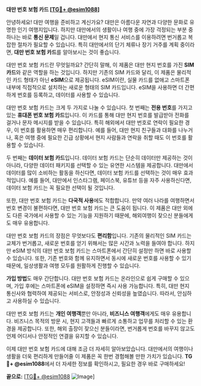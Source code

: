 **대만 번호 보험 카드 [[TG💪+ @esim1088](https://t.me/s/esim1088)]**

안녕하세요! 대만 여행을 준비하고 계신가요? 대만은 아름다운 자연과 다양한 문화로 유명한 인기 여행지입니다. 하지만 대만에서의 생활이나 여행 중에 가장 걱정되는 부분 중 하나는 바로 **통신 문제**일 겁니다. 대만에서 현지 통신 서비스를 이용하려면 번거롭고 복잡한 절차가 필요할 수 있습니다. 특히 대만에서의 단기 체류나 장기 거주를 계획 중이라면, **대만 번호 보험 카드**를 알아보시는 것이 좋습니다.

대만 번호 보험 카드란 무엇일까요? 간단히 말해, 이 제품은 대만 현지 번호를 가진 **SIM 카드**와 같은 역할을 하는 것입니다. 하지만 기존의 SIM 카드와 달리, 이 제품은 물리적인 카드 형태가 아닌 **eSIM**으로 제공됩니다. eSIM이란, 실물 카드를 없애고 스마트폰 내부에 직접적으로 설치하는 새로운 형태의 SIM 카드입니다. eSIM을 사용하면 더 간편하게 번호를 등록하고, 데이터를 사용할 수 있습니다.

대만 번호 보험 카드는 크게 두 가지로 나눌 수 있습니다. 첫 번째는 **전용 번호**를 가지고 있는 **휴대폰 번호 보험 카드**입니다. 이 카드를 통해 대만 현지 번호를 발급받아 전화를 걸거나 문자 메시지를 받을 수 있습니다. 특히 해외에서 대만 번호로 연락이 필요한 경우, 이 번호를 활용하면 매우 편리합니다. 예를 들어, 대만 현지 친구들과 대화를 나누거나, 혹은 여행 중에 필요한 긴급 상황에서 현지 사람들과 연락을 취할 때도 이 번호를 활용할 수 있습니다.

두 번째는 **데이터 보험 카드**입니다. 데이터 보험 카드는 단순히 데이터만 제공하는 것이 아니라, 다양한 데이터 패키지를 선택할 수 있는 유연한 시스템을 제공합니다. 대만에서 데이터를 많이 소비하는 활동을 하신다면, 데이터 보험 카드를 선택하는 것이 매우 효과적입니다. 예를 들어, 대만에서 인스타그램, 페이스북, 유튜브 등을 자주 사용하신다면, 데이터 보험 카드는 꼭 필요한 선택이 될 것입니다.

또한, 대만 번호 보험 카드는 **다국적 사용**에도 적합합니다. 만약 여러 나라를 여행하면서 번호 변경이 불편하다면, 대만 번호 보험 카드는 큰 도움이 됩니다. 이 제품은 대만 외에도 다른 국가에서 사용할 수 있는 기능을 지원하기 때문에, 해외여행이 잦으신 분들에게도 매우 유용합니다.

대만 번호 보험 카드의 장점은 무엇보다도 **편리함**입니다. 기존의 물리적인 SIM 카드는 교체가 번거롭고, 새로운 번호를 얻기 위해서는 많은 시간과 노력을 들여야 합니다. 하지만 eSIM 방식의 대만 번호 보험 카드는 스마트폰에서 간단히 설정만 하면 바로 사용할 수 있습니다. 또한, 기존 번호와 함께 유지하면서 동시에 새로운 번호를 사용할 수 있기 때문에, 일상생활과 여행 모두를 원활하게 진행할 수 있습니다.

**가입 방법**도 매우 간단합니다. 대만 번호 보험 카드는 온라인으로 쉽게 구매할 수 있으며, 가입 후에는 스마트폰에 eSIM을 설정하면 즉시 사용 가능합니다. 특히, 대만 현지 통신사와 협력하여 제공되는 서비스로, 안정성과 신뢰성을 높였습니다. 따라서, 안심하고 사용하실 수 있습니다.

대만 번호 보험 카드는 **개인 여행객**뿐만 아니라, **비즈니스 여행객**에게도 매우 유용합니다. 비즈니스 목적의 방문 시, 현지 고객들과 빠르게 소통하고 업무를 처리할 수 있는 환경을 제공합니다. 또한, 해외 출장이 잦으신 분들이라면, 번거롭게 번호를 바꾸지 않고도 언제 어디서나 안정적인 연결을 유지할 수 있습니다.

이제 대만 번호 보험 카드에 대해 조금 더 자세히 알아보았습니다. 대만에서의 여행이나 생활을 더욱 편리하게 만들어줄 이 제품은 꼭 한번 경험해볼 만한 가치가 있습니다. **TG💪+ @esim1088**에서 더 자세한 정보를 확인하시고, 필요한 경우 바로 구매하세요!

**끝으로:** [[TG💪+ @esim1088](https://t.me/s/esim1088) ![Image](https://i.postimg.cc/Y0z9fWf4/image.png)]